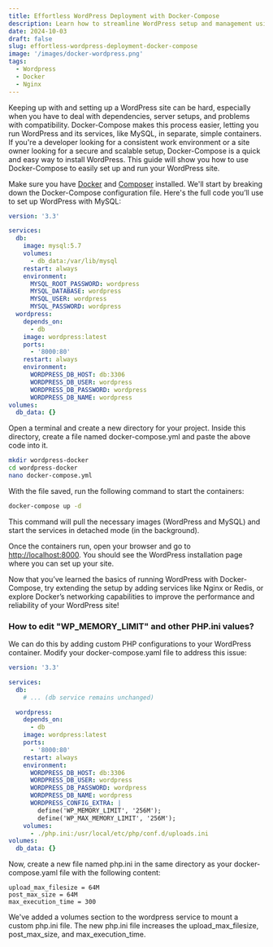 ```yaml
---
title: Effortless WordPress Deployment with Docker-Compose
description: Learn how to streamline WordPress setup and management using Docker-Compose for a fast, scalable, and containerized environment.
date: 2024-10-03
draft: false
slug: effortless-wordpress-deployment-docker-compose
image: '/images/docker-wordpress.png'
tags:
  - Wordpress
  - Docker
  - Nginx
---
```


Keeping up with and setting up a WordPress site can be hard, especially when you have to deal with dependencies, server setups, and problems with compatibility. Docker-Compose makes this process easier, letting you run WordPress and its services, like MySQL, in separate, simple containers. If you're a developer looking for a consistent work environment or a site owner looking for a secure and scalable setup, Docker-Compose is a quick and easy way to install WordPress. This guide will show you how to use Docker-Compose to easily set up and run your WordPress site.

Make sure you have [Docker](https://docker.com/) and [Composer](https://getcomposer.org/download/) installed. We'll start by breaking down the Docker-Compose configuration file. Here's the full code you’ll use to set up WordPress with MySQL:

```yaml
version: '3.3'

services:
  db:
    image: mysql:5.7
    volumes:
      - db_data:/var/lib/mysql
    restart: always
    environment:
      MYSQL_ROOT_PASSWORD: wordpress
      MYSQL_DATABASE: wordpress
      MYSQL_USER: wordpress
      MYSQL_PASSWORD: wordpress
  wordpress:
    depends_on:
      - db
    image: wordpress:latest
    ports:
      - '8000:80'
    restart: always
    environment:
      WORDPRESS_DB_HOST: db:3306
      WORDPRESS_DB_USER: wordpress
      WORDPRESS_DB_PASSWORD: wordpress
      WORDPRESS_DB_NAME: wordpress
volumes:
  db_data: {}
```

Open a terminal and create a new directory for your project. Inside this directory, create a file named docker-compose.yml and paste the above code into it.

```bash
mkdir wordpress-docker
cd wordpress-docker
nano docker-compose.yml
```

With the file saved, run the following command to start the containers:

```bash
docker-compose up -d
```

This command will pull the necessary images (WordPress and MySQL) and start the services in detached mode (in the background).

Once the containers run, open your browser and go to [http://localhost:8000](http://localhost:8000). You should see the WordPress installation page where you can set up your site.

Now that you’ve learned the basics of running WordPress with Docker-Compose, try extending the setup by adding services like Nginx or Redis, or explore Docker’s networking capabilities to improve the performance and reliability of your WordPress site!

### How to edit "WP_MEMORY_LIMIT" and other PHP.ini values?

We can do this by adding custom PHP configurations to your WordPress container. Modify your docker-compose.yaml file to address this issue:

```yaml
version: '3.3'

services:
  db:
    # ... (db service remains unchanged)

  wordpress:
    depends_on:
      - db
    image: wordpress:latest
    ports:
      - '8000:80'
    restart: always
    environment:
      WORDPRESS_DB_HOST: db:3306
      WORDPRESS_DB_USER: wordpress
      WORDPRESS_DB_PASSWORD: wordpress
      WORDPRESS_DB_NAME: wordpress
      WORDPRESS_CONFIG_EXTRA: |
        define('WP_MEMORY_LIMIT', '256M');
        define('WP_MAX_MEMORY_LIMIT', '256M');
    volumes:
      - ./php.ini:/usr/local/etc/php/conf.d/uploads.ini
volumes:
  db_data: {}
```

Now, create a new file named php.ini in the same directory as your docker-compose.yaml file with the following content:

```
upload_max_filesize = 64M
post_max_size = 64M
max_execution_time = 300
```

We've added a volumes section to the wordpress service to mount a custom php.ini file. The new php.ini file increases the upload_max_filesize, post_max_size, and max_execution_time.

